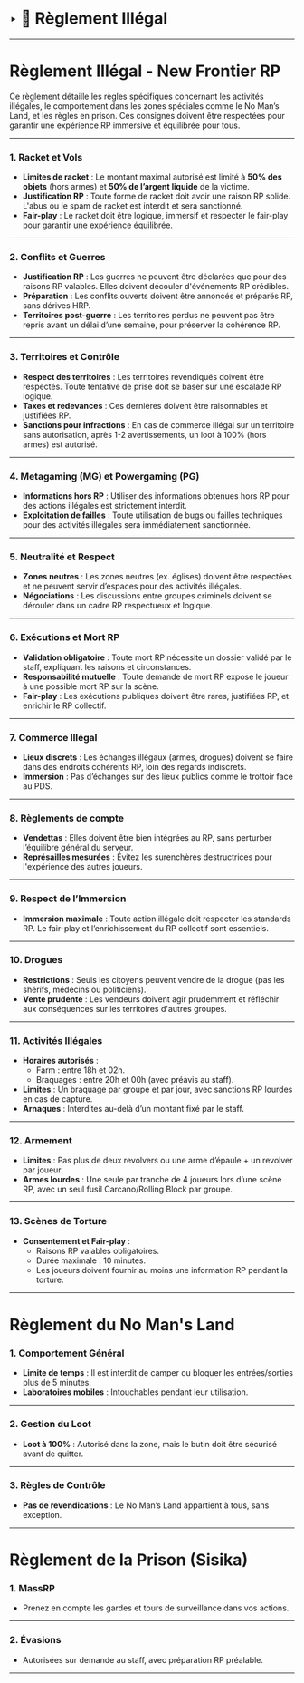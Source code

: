 #  ‣ 🔫 Règlement Illégal

---

# Règlement Illégal - **New Frontier RP**

Ce règlement détaille les règles spécifiques concernant les activités illégales, le comportement dans les zones spéciales comme le No Man’s Land, et les règles en prison. Ces consignes doivent être respectées pour garantir une expérience RP immersive et équilibrée pour tous.  

---

### 1. **Racket et Vols**  
- **Limites de racket** : Le montant maximal autorisé est limité à **50% des objets** (hors armes) et **50% de l’argent liquide** de la victime.  
- **Justification RP** : Toute forme de racket doit avoir une raison RP solide. L'abus ou le spam de racket est interdit et sera sanctionné.  
- **Fair-play** : Le racket doit être logique, immersif et respecter le fair-play pour garantir une expérience équilibrée.  

---

### 2. **Conflits et Guerres**  
- **Justification RP** : Les guerres ne peuvent être déclarées que pour des raisons RP valables. Elles doivent découler d'événements RP crédibles.  
- **Préparation** : Les conflits ouverts doivent être annoncés et préparés RP, sans dérives HRP.  
- **Territoires post-guerre** : Les territoires perdus ne peuvent pas être repris avant un délai d’une semaine, pour préserver la cohérence RP.  

---

### 3. **Territoires et Contrôle**  
- **Respect des territoires** : Les territoires revendiqués doivent être respectés. Toute tentative de prise doit se baser sur une escalade RP logique.  
- **Taxes et redevances** : Ces dernières doivent être raisonnables et justifiées RP.  
- **Sanctions pour infractions** : En cas de commerce illégal sur un territoire sans autorisation, après 1-2 avertissements, un loot à 100% (hors armes) est autorisé.  

---

### 4. **Metagaming (MG) et Powergaming (PG)**  
- **Informations hors RP** : Utiliser des informations obtenues hors RP pour des actions illégales est strictement interdit.  
- **Exploitation de failles** : Toute utilisation de bugs ou failles techniques pour des activités illégales sera immédiatement sanctionnée.  

---

### 5. **Neutralité et Respect**  
- **Zones neutres** : Les zones neutres (ex. églises) doivent être respectées et ne peuvent servir d’espaces pour des activités illégales.  
- **Négociations** : Les discussions entre groupes criminels doivent se dérouler dans un cadre RP respectueux et logique.  

---

### 6. **Exécutions et Mort RP**  
- **Validation obligatoire** : Toute mort RP nécessite un dossier validé par le staff, expliquant les raisons et circonstances.  
- **Responsabilité mutuelle** : Toute demande de mort RP expose le joueur à une possible mort RP sur la scène.  
- **Fair-play** : Les exécutions publiques doivent être rares, justifiées RP, et enrichir le RP collectif.  

---

### 7. **Commerce Illégal**  
- **Lieux discrets** : Les échanges illégaux (armes, drogues) doivent se faire dans des endroits cohérents RP, loin des regards indiscrets.  
- **Immersion** : Pas d’échanges sur des lieux publics comme le trottoir face au PDS.  

---

### 8. **Règlements de compte**  
- **Vendettas** : Elles doivent être bien intégrées au RP, sans perturber l’équilibre général du serveur.  
- **Représailles mesurées** : Évitez les surenchères destructrices pour l'expérience des autres joueurs.  

---

### 9. **Respect de l’Immersion**  
- **Immersion maximale** : Toute action illégale doit respecter les standards RP. Le fair-play et l’enrichissement du RP collectif sont essentiels.  

---

### 10. **Drogues**  
- **Restrictions** : Seuls les citoyens peuvent vendre de la drogue (pas les shérifs, médecins ou politiciens).  
- **Vente prudente** : Les vendeurs doivent agir prudemment et réfléchir aux conséquences sur les territoires d'autres groupes.  

---

### 11. **Activités Illégales**  
- **Horaires autorisés** :  
  - Farm : entre 18h et 02h.  
  - Braquages : entre 20h et 00h (avec préavis au staff).  
- **Limites** : Un braquage par groupe et par jour, avec sanctions RP lourdes en cas de capture.  
- **Arnaques** : Interdites au-delà d’un montant fixé par le staff.  

---

### 12. **Armement**  
- **Limites** : Pas plus de deux revolvers ou une arme d’épaule + un revolver par joueur.  
- **Armes lourdes** : Une seule par tranche de 4 joueurs lors d’une scène RP, avec un seul fusil Carcano/Rolling Block par groupe.  

---

### 13. **Scènes de Torture**  
- **Consentement et Fair-play** :  
  - Raisons RP valables obligatoires.  
  - Durée maximale : 10 minutes.  
  - Les joueurs doivent fournir au moins une information RP pendant la torture.  

---

# Règlement du **No Man's Land**

### 1. **Comportement Général**  
- **Limite de temps** : Il est interdit de camper ou bloquer les entrées/sorties plus de 5 minutes.  
- **Laboratoires mobiles** : Intouchables pendant leur utilisation.  

---

### 2. **Gestion du Loot**  
- **Loot à 100%** : Autorisé dans la zone, mais le butin doit être sécurisé avant de quitter.  

---

### 3. **Règles de Contrôle**  
- **Pas de revendications** : Le No Man’s Land appartient à tous, sans exception.  

---

# Règlement de la **Prison (Sisika)**

### 1. **MassRP**  
- Prenez en compte les gardes et tours de surveillance dans vos actions.  

---

### 2. **Évasions**  
- Autorisées sur demande au staff, avec préparation RP préalable.  

---